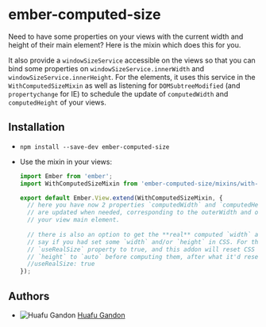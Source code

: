# ember-computed-size

Need to have some properties on your views with the current width and height of their main element?
Here is the mixin which does this for you.

It also provide a `windowSizeService` accessible on the
views so that you can bind some properties on `windowSizeService.innerWidth` and
`windowSizeService.innerHeight`. For the elements, it uses this service in the `WithComputedSizeMixin`
as well as listening for `DOMSubtreeModified` (and `propertychange` for IE) to schedule the update of
`computedWidth` and `computedHeight` of your views.


## Installation

* `npm install --save-dev ember-computed-size`
* Use the mixin in your views:

    ```js
    import Ember from 'ember';
    import WithComputedSizeMixin from 'ember-computed-size/mixins/with-computed-size';
    
    export default Ember.View.extend(WithComputedSizeMixin, {
      // here you have now 2 properties `computedWidth` and `computedHeight` which
      // are updated when needed, corresponding to the outerWidth and outerHeight of
      // your view main element.
      
      // there is also an option to get the **real** computed `width` and `height`,
      // say if you had set some `width` and/or `height` in CSS. For that, set the
      // `useRealSize` property to true, and this addon will reset CSS `width` and
      // `height` to `auto` before computing them, after what it'd reset the override.
      //useRealSize: true
    });
    ```

## Authors

* ![Huafu Gandon](https://s.gravatar.com/avatar/950590a0d4bc96f4a239cac955112eeb?s=24) [Huafu Gandon](https://github.com/huafu)
